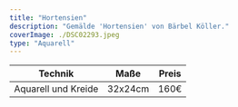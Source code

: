 ```yaml
---
title: "Hortensien"
description: "Gemälde 'Hortensien' von Bärbel Köller."
coverImage: ./DSC02293.jpeg
type: "Aquarell"
---
```


| Technik                     | Maße      | Preis |
|-----------------------------|-----------|-------|
| Aquarell und Kreide         | 32x24cm   | 160€  |
